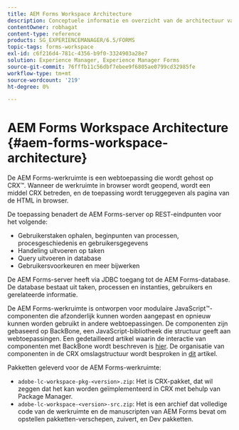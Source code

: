 ```yaml
---
title: AEM Forms Workspace Architecture
description: Conceptuele informatie en overzicht van de architectuur van de werkruimte van LiveCycle AEM Forms.
contentOwner: robhagat
content-type: reference
products: SG_EXPERIENCEMANAGER/6.5/FORMS
topic-tags: forms-workspace
exl-id: c6f216d4-781c-4356-b9f0-3324903a28e7
solution: Experience Manager, Experience Manager Forms
source-git-commit: 76fffb11c56dbf7ebee9f6805ae0799cd32985fe
workflow-type: tm+mt
source-wordcount: '219'
ht-degree: 0%

---
```


# AEM Forms Workspace Architecture {#aem-forms-workspace-architecture}

De AEM Forms-werkruimte is een webtoepassing die wordt gehost op CRX™. Wanneer de werkruimte in browser wordt geopend, wordt een middel CRX betreden, en de toepassing wordt teruggegeven als pagina van de HTML in browser.

De toepassing benadert de AEM Forms-server op REST-eindpunten voor het volgende:

* Gebruikerstaken ophalen, beginpunten van processen, procesgeschiedenis en gebruikersgegevens
* Handeling uitvoeren op taken
* Query uitvoeren in database
* Gebruikersvoorkeuren en meer bijwerken

De AEM Forms-server heeft via JDBC toegang tot de AEM Forms-database. De database bestaat uit taken, processen en instanties, gebruikers en gerelateerde informatie.

De AEM Forms-werkruimte is ontworpen voor modulaire JavaScript™-componenten die afzonderlijk kunnen worden aangepast en opnieuw kunnen worden gebruikt in andere webtoepassingen. De componenten zijn gebaseerd op BackBone, een JavaScript-bibliotheek die structuur geeft aan webtoepassingen. Een gedetailleerd artikel waarin de interactie van componenten met BackBone wordt beschreven is [hier](/help/forms/using/backbone-interaction.md). De organisatie van componenten in de CRX omslagstructuur wordt besproken in [dit](/help/forms/using/folder-structure.md) artikel.

Pakketten geleverd voor de AEM Forms-werkruimte:

* `adobe-lc-workspace-pkg-<version>.zip`: Het is CRX-pakket, dat wil zeggen dat het kan worden geïmplementeerd in CRX met behulp van Package Manager.
* `adobe-lc-workspace-<version>-src.zip`: Het is een archief dat volledige code van de werkruimte en de manuscripten van AEM Forms bevat om opstellen pakketten-verschepen, zuivert, en Dev pakketten.
